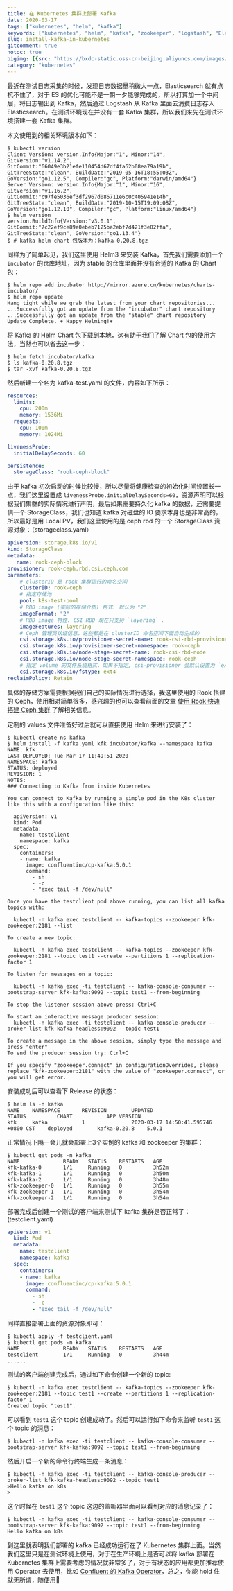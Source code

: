 ```yaml
---
title: 在 Kubernetes 集群上部署 Kafka
date: 2020-03-17
tags: ["kubernetes", "helm", "kafka"]
keywords: ["kubernetes", "helm", "kafka", "zookeeper", "logstash", "Elasticsearch", "Operator"]
slug: install-kafka-in-kubernetes
gitcomment: true
notoc: true
bigimg: [{src: "https://bxdc-static.oss-cn-beijing.aliyuncs.com/images/20200317190406.png", desc: "person standing on a mountain overlooking the ocean"}]
category: "kubernetes"
---
```

最近在测试日志采集的时候，发现日志数据量稍微大一点，Elasticsearch 就有点抗不住了，对于 ES 的优化可能不是一朝一夕能够完成的，所以打算加一个中间层，将日志输出到 Kafka，然后通过 Logstash 从 Kafka 里面去消费日志存入 Elasticsearch。在测试环境现在并没有一套 Kafka 集群，所以我们来先在测试环境搭建一套 Kafka 集群。

<!--more-->

本文使用到的相关环境版本如下：
```shell
$ kubectl version
Client Version: version.Info{Major:"1", Minor:"14", GitVersion:"v1.14.2", GitCommit:"66049e3b21efe110454d67df4fa62b08ea79a19b", GitTreeState:"clean", BuildDate:"2019-05-16T18:55:03Z", GoVersion:"go1.12.5", Compiler:"gc", Platform:"darwin/amd64"}
Server Version: version.Info{Major:"1", Minor:"16", GitVersion:"v1.16.2", GitCommit:"c97fe5036ef3df2967d086711e6c0c405941e14b", GitTreeState:"clean", BuildDate:"2019-10-15T19:09:08Z", GoVersion:"go1.12.10", Compiler:"gc", Platform:"linux/amd64"}
$ helm version
version.BuildInfo{Version:"v3.0.1", GitCommit:"7c22ef9ce89e0ebeb7125ba2ebf7d421f3e82ffa", GitTreeState:"clean", GoVersion:"go1.13.4"}
$ # kafka helm chart 包版本为：kafka-0.20.8.tgz
```

同样为了简单起见，我们这里使用 Helm3 来安装 Kafka，首先我们需要添加一个 `incubator` 的仓库地址，因为 stable 的仓库里面并没有合适的 Kafka 的 Chart 包：
```shell
$ helm repo add incubator http://mirror.azure.cn/kubernetes/charts-incubator/
$ helm repo update
Hang tight while we grab the latest from your chart repositories...
...Successfully got an update from the "incubator" chart repository
...Successfully got an update from the "stable" chart repository
Update Complete. ⎈ Happy Helming!⎈ 
```

将 Kafka 的 Helm Chart 包下载到本地，这有助于我们了解 Chart 包的使用方法，当然也可以省去这一步：
```shell
$ helm fetch incubator/kafka
$ ls kafka-0.20.8.tgz 
$ tar -xvf kafka-0.20.8.tgz
```

然后新建一个名为 kafka-test.yaml 的文件，内容如下所示：
```yaml
resources:
  limits:
    cpu: 200m
    memory: 1536Mi
  requests:
    cpu: 100m
    memory: 1024Mi

livenessProbe:
  initialDelaySeconds: 60

persistence:
  storageClass: "rook-ceph-block"
```

由于 kafka 初次启动的时候比较慢，所以尽量将健康检查的初始化时间设置长一点，我们这里设置成 `livenessProbe.initialDelaySeconds=60`，资源声明可以根据我们集群的实际情况进行声明，最后如果需要持久化 kafka 的数据，还需要提供一个 StorageClass，我们也知道 kafka 对磁盘的 IO 要求本身也是非常高的，所以最好是用 Local PV，我们这里使用的是 ceph rbd 的一个 StorageClass 资源对象：（storageclass.yaml）
```yaml
apiVersion: storage.k8s.io/v1
kind: StorageClass
metadata:
   name: rook-ceph-block
provisioner: rook-ceph.rbd.csi.ceph.com
parameters:
    # clusterID 是 rook 集群运行的命名空间
    clusterID: rook-ceph
    # 指定存储池
    pool: k8s-test-pool
    # RBD image (实际的存储介质) 格式. 默认为 "2".
    imageFormat: "2"
    # RBD image 特性. CSI RBD 现在只支持 `layering` .
    imageFeatures: layering
    # Ceph 管理员认证信息，这些都是在 clusterID 命名空间下面自动生成的
    csi.storage.k8s.io/provisioner-secret-name: rook-csi-rbd-provisioner
    csi.storage.k8s.io/provisioner-secret-namespace: rook-ceph
    csi.storage.k8s.io/node-stage-secret-name: rook-csi-rbd-node
    csi.storage.k8s.io/node-stage-secret-namespace: rook-ceph
    # 指定 volume 的文件系统格式，如果不指定, csi-provisioner 会默认设置为 `ext4`
    csi.storage.k8s.io/fstype: ext4
reclaimPolicy: Retain
```

具体的存储方案需要根据我们自己的实际情况进行选择，我这里使用的 Rook 搭建的 Ceph，使用相对简单很多，感兴趣的也可以查看前面的文章 [使用 Rook 快速搭建 Ceph 集群](https://www.qikqiak.com/post/deploy-ceph-cluster-with-rook/) 了解相关信息。
<!--adsense-text-->
定制的 values 文件准备好过后就可以直接使用 Helm 来进行安装了：
```shell
$ kubectl create ns kafka
$ helm install -f kafka.yaml kfk incubator/kafka --namespace kafka
NAME: kfk
LAST DEPLOYED: Tue Mar 17 11:49:51 2020
NAMESPACE: kafka
STATUS: deployed
REVISION: 1
NOTES:
### Connecting to Kafka from inside Kubernetes

You can connect to Kafka by running a simple pod in the K8s cluster like this with a configuration like this:

  apiVersion: v1
  kind: Pod
  metadata:
    name: testclient
    namespace: kafka
  spec:
    containers:
    - name: kafka
      image: confluentinc/cp-kafka:5.0.1
      command:
        - sh
        - -c
        - "exec tail -f /dev/null"

Once you have the testclient pod above running, you can list all kafka
topics with:

  kubectl -n kafka exec testclient -- kafka-topics --zookeeper kfk-zookeeper:2181 --list

To create a new topic:

  kubectl -n kafka exec testclient -- kafka-topics --zookeeper kfk-zookeeper:2181 --topic test1 --create --partitions 1 --replication-factor 1

To listen for messages on a topic:

  kubectl -n kafka exec -ti testclient -- kafka-console-consumer --bootstrap-server kfk-kafka:9092 --topic test1 --from-beginning

To stop the listener session above press: Ctrl+C

To start an interactive message producer session:
  kubectl -n kafka exec -ti testclient -- kafka-console-producer --broker-list kfk-kafka-headless:9092 --topic test1

To create a message in the above session, simply type the message and press "enter"
To end the producer session try: Ctrl+C

If you specify "zookeeper.connect" in configurationOverrides, please replace "kfk-zookeeper:2181" with the value of "zookeeper.connect", or you will get error.
```

安装成功后可以查看下 Release 的状态：
```shell
$ helm ls -n kafka
NAME    NAMESPACE       REVISION        UPDATED                                 STATUS          CHART           APP VERSION
kfk     kafka           1               2020-03-17 14:50:41.595746 +0800 CST    deployed        kafka-0.20.8    5.0.1  
```

正常情况下隔一会儿就会部署上3个实例的 kafka 和 zookeeper 的集群：
```shell
$ kubectl get pods -n kafka
NAME              READY   STATUS    RESTARTS   AGE
kfk-kafka-0       1/1     Running   0          3h52m
kfk-kafka-1       1/1     Running   0          3h50m
kfk-kafka-2       1/1     Running   0          3h48m
kfk-zookeeper-0   1/1     Running   0          3h55m
kfk-zookeeper-1   1/1     Running   0          3h54m
kfk-zookeeper-2   1/1     Running   0          3h54m
```

部署完成后创建一个测试的客户端来测试下 kafka 集群是否正常了：(testclient.yaml)
```yaml
apiVersion: v1
  kind: Pod
  metadata:
    name: testclient
    namespace: kafka
  spec:
    containers:
    - name: kafka
      image: confluentinc/cp-kafka:5.0.1
      command:
        - sh
        - -c
        - "exec tail -f /dev/null"
```

同样直接部署上面的资源对象即可：
```shell
$ kubectl apply -f testclient.yaml
$ kubectl get pods -n kafka
NAME              READY   STATUS    RESTARTS   AGE
testclient        1/1     Running   0          3h44m
......
```

测试的客户端创建完成后，通过如下命令创建一个新的 topic:
```shell
$ kubectl -n kafka exec testclient -- kafka-topics --zookeeper kfk-zookeeper:2181 --topic test1 --create --partitions 1 --replication-factor 1
Created topic "test1".
```

可以看到 `test1` 这个 topic 创建成功了。然后可以运行如下命令来监听 `test1` 这个 topic 的消息：
```shell
$ kubectl -n kafka exec -ti testclient -- kafka-console-consumer --bootstrap-server kfk-kafka:9092 --topic test1 --from-beginning
```

然后开启一个新的命令行终端生成一条消息：
```shell
$ kubectl -n kafka exec -ti testclient -- kafka-console-producer --broker-list kfk-kafka-headless:9092 --topic test1
>Hello kafka on k8s
>
```

这个时候在 `test1` 这个 topic 这边的监听器里面可以看到对应的消息记录了：
```shell
$ kubectl -n kafka exec -ti testclient -- kafka-console-consumer --bootstrap-server kfk-kafka:9092 --topic test1 --from-beginning
Hello kafka on k8s
```

到这里就表明我们部署的 kafka 已经成功运行在了 Kubernetes 集群上面。当然我们这里只是在测试环境上使用，对于在生产环境上是否可以将 kafka 部署在 Kubernetes 集群上需要考虑的情况就非常多了，对于有状态的应用都更加推荐使用 Operator 去使用，比如 [Confluent 的 Kafka Operator](https://www.confluent.io/confluent-operator/)，总之，你能 hold 住就无所谓，随便用🤣

<!--adsense-self-->

